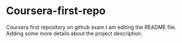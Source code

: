# Coursera-first-repo
Coursera first repository on github exam
I am editing the README file. Adding some more details about the project description.
